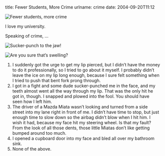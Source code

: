 title: Fewer Students, More Crime
urlname: crime
date: 2004-09-20T11:12

![Fewer students, more crime](https://dl.dropboxusercontent.com/s/nufc0vehwdidlpm/20040920-fewerstudentsmorecrime.jpg)

I love my university.

Speaking of crime, &hellip;

![Sucker-punch to the jaw!](https://dl.dropboxusercontent.com/s/o55rs8rteybuzaw/20040920-suckerpunch.jpg)

![Are you sure that&#x02bc;s swelling?](https://dl.dropboxusercontent.com/s/oci2zbhgm93pa9l/20040920-fatlip.jpg)

1.   I suddenly got the urge to get my lip pierced, but I didn&#x02bc;t have the money to do it professionally, so I tried to go about it myself. I probably didn&#x02bc;t leave the ice on my lip long enough, because I sure felt something when I tried to push that bent fork prong through.
2.   I got in a fight and some dude sucker-punched me in the face, and my teeth almost went all the way through my lip. That was the only hit he got in, though. I snapped and plowed into the fool. You should have seen how I left him.
3.   The driver of a Mazda Miata wasn&#x02bc;t looking and turned from a side street into my lane right in front of me. I didn&#x02bc;t have time to stop, but just enough time to slow down so the airbag didn&#x02bc;t blow when I hit him. I wish it had, because my face hit my steering wheel. Is that my fault? From the look of all those dents, those little Miatas don&#x02bc;t like getting bumped around too much.
4.   I opened a cupboard door into my face and bled all over my bathroom sink.
5.   None of the above.